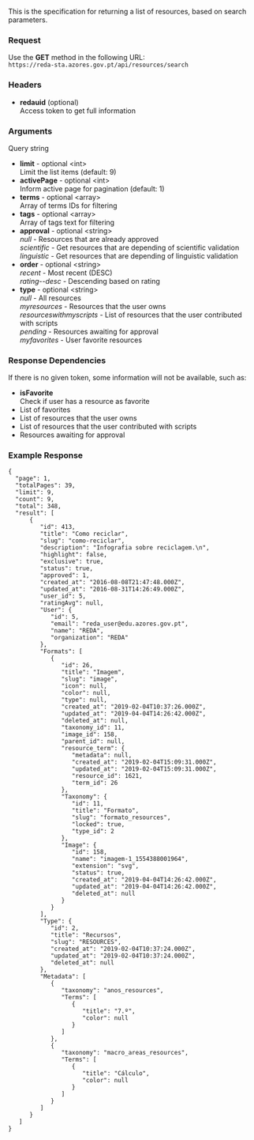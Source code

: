 This is the specification for returning a list of resources, based on search parameters.

### Request

Use the **GET** method in the following URL:  
`https://reda-sta.azores.gov.pt/api/resources/search`

### Headers

* **redauid** (optional)  
   Access token to get full information

### Arguments

Query string

* **limit** - optional &lt;int&gt;  
   Limit the list items (default: 9)
* **activePage** - optional &lt;int&gt;  
   Inform active page for pagination (default: 1)
* **terms** - optional &lt;array&gt;  
   Array of terms IDs for filtering
* **tags** - optional &lt;array&gt;  
   Array of tags text for filtering  
* **approval** - optional &lt;string&gt;    
   *null* - Resources that are already approved  
   *scientific* - Get resources that are depending of scientific validation  
   *linguistic* - Get resources that are depending of linguistic validation  
* **order** - optional &lt;string&gt;    
   *recent* - Most recent (DESC)  
   *rating--desc* - Descending based on rating  
* **type** - optional &lt;string&gt;    
   *null* - All resources  
   *myresources* - Resources that the user owns  
   *resourceswithmyscripts* - List of resources that the user contributed with scripts    
   *pending* - Resources awaiting for approval  
   *myfavorites* - User favorite resources

### Response Dependencies

If there is no given token, some information will not be available, such as:

* **isFavorite**  
   Check if user has a resource as favorite
* List of favorites
* List of resources that the user owns
* List of resources that the user contributed with scripts
* Resources awaiting for approval

### Example Response

```
{
  "page": 1,
  "totalPages": 39,
  "limit": 9,
  "count": 9,
  "total": 348,
  "result": [
      {
         "id": 413,
         "title": "Como reciclar",
         "slug": "como-reciclar",
         "description": "Infografia sobre reciclagem.\n",
         "highlight": false,
         "exclusive": true,
         "status": true,
         "approved": 1,
         "created_at": "2016-08-08T21:47:48.000Z",
         "updated_at": "2016-08-31T14:26:49.000Z",
         "user_id": 5,
         "ratingAvg": null,
         "User": {
            "id": 5,
            "email": "reda_user@edu.azores.gov.pt",
            "name": "REDA",
            "organization": "REDA"
         },
         "Formats": [
            {
               "id": 26,
               "title": "Imagem",
               "slug": "image",
               "icon": null,
               "color": null,
               "type": null,
               "created_at": "2019-02-04T10:37:26.000Z",
               "updated_at": "2019-04-04T14:26:42.000Z",
               "deleted_at": null,
               "taxonomy_id": 11,
               "image_id": 158,
               "parent_id": null,
               "resource_term": {
                  "metadata": null,
                  "created_at": "2019-02-04T15:09:31.000Z",
                  "updated_at": "2019-02-04T15:09:31.000Z",
                  "resource_id": 1621,
                  "term_id": 26
               },
               "Taxonomy": {
                  "id": 11,
                  "title": "Formato",
                  "slug": "formato_resources",
                  "locked": true,
                  "type_id": 2
               },
               "Image": {
                  "id": 158,
                  "name": "imagem-1_1554388001964",
                  "extension": "svg",
                  "status": true,
                  "created_at": "2019-04-04T14:26:42.000Z",
                  "updated_at": "2019-04-04T14:26:42.000Z",
                  "deleted_at": null
               }
            }
         ],
         "Type": {
            "id": 2,
            "title": "Recursos",
            "slug": "RESOURCES",
            "created_at": "2019-02-04T10:37:24.000Z",
            "updated_at": "2019-02-04T10:37:24.000Z",
            "deleted_at": null
         },
         "Metadata": [
            {
               "taxonomy": "anos_resources",
               "Terms": [
                  {
                     "title": "7.º",
                     "color": null
                  }
               ]
            },
            {
               "taxonomy": "macro_areas_resources",
               "Terms": [
                  {
                     "title": "Cálculo",
                     "color": null
                  }
               ]
            }
         ]
      }
   ]
}
```